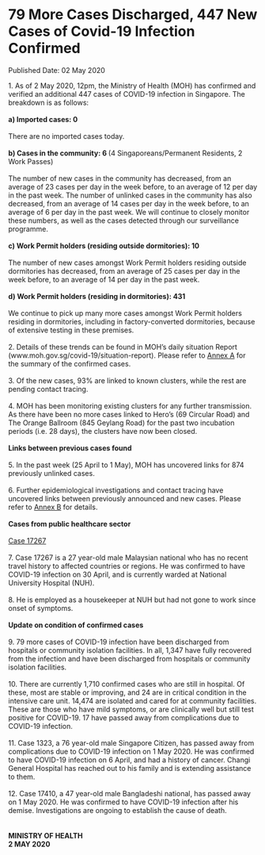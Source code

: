 <html>
    <meta http-equiv="Content-Type" content="text/html; charset=utf-8"/>
    <meta charset="utf-8"/>
    <title>79 More Cases Discharged, 447 New Cases of Covid-19 Infection Confirmed</title>
    <body><h1>79 More Cases Discharged, 447 New Cases of Covid-19 Infection Confirmed</h1>
    <p>Published Date: 02 May 2020</p> 1. As of 2 May 2020, 12pm, the Ministry of Health (MOH) has confirmed and verified an additional 447 cases of COVID-19 infection in Singapore. The breakdown is as follows: 
<br>
<br><strong>a) Imported cases: 0
</strong><br>
<br>There are no imported cases today. 
<br>
<br><strong>b) Cases in the community: 6 </strong>(4 Singaporeans/Permanent Residents, 2 Work Passes)
<br>
<br>The number of new cases in the community has decreased, from an average of 23 cases per day in the week before, to an average of 12 per day in the past week. The number of unlinked cases in the community has also decreased, from an average of 14 cases per day in the week before, to an average of 6 per day in the past week.&nbsp;We will continue to closely monitor these numbers, as well as the cases detected through our surveillance programme.
<br>
<br><strong>c) Work Permit holders (residing outside dormitories): 10
</strong><br>
<br>The number of new cases amongst Work Permit holders residing outside dormitories has decreased, from an average of 25 cases per day in the week before, to an average of 14 per day in the past week.&nbsp;
<br>
<br><strong>d) Work Permit holders (residing in dormitories): 431
</strong><br>
<br>We continue to pick up many more cases amongst Work Permit holders residing in dormitories, including in factory-converted dormitories, because of extensive testing in these premises. 
<br>
<br>2. Details of these trends can be found in MOH’s daily situation Report (www.moh.gov.sg/covid-19/situation-report). Please refer to <a title="Annex A" href="/docs/librariesprovider5/default-document-library/annex-a-(2-may).pdf?sfvrsn=fbea6b62_0">Annex A</a>&nbsp;for the summary of the confirmed cases. 
<br>
<br>3. Of the new cases, 93% are linked to known clusters, while the rest are pending contact tracing. 
<br>
<br>4. MOH has been monitoring existing clusters for any further transmission. As there have been no more cases linked to Hero’s (69 Circular Road) and The Orange Ballroom (845 Geylang Road) for the past two incubation periods (i.e. 28 days), the clusters have now been closed.
<br>
<strong><br>Links between previous cases found
</strong><br>
<br>5. In the past week (25 April to 1 May), MOH has uncovered links for 874 previously unlinked cases. 
<br>
<br>6. Further epidemiological investigations and contact tracing have uncovered links between previously announced and new cases. Please refer to <a title="Annex B" href="/docs/librariesprovider5/default-document-library/annex-b-(2-may).pdf?sfvrsn=c3f66f4f_0">Annex B</a>&nbsp;for details.
<br>
<br><strong>Cases from public healthcare sector
</strong><br>
<br><span style="text-decoration: underline;">Case 17267 
</span><br>
<br>7. Case 17267 is a 27 year-old male Malaysian national who has no recent travel history to affected countries or regions. He was confirmed to have COVID-19 infection on 30 April, and is currently warded at National University Hospital (NUH).
<br>
<br>8. He is employed as a housekeeper at NUH but had not gone to work since onset of symptoms. 
<br>
<br><strong>Update on condition of confirmed cases
</strong><br>
<br>9. 79 more cases of COVID-19 infection have been discharged from hospitals or community isolation facilities. In all, 1,347 have fully recovered from the infection and have been discharged from hospitals or community isolation facilities. 
<br>
<br>10. There are currently 1,710 confirmed cases who are still in hospital. Of these, most are stable or improving, and 24 are in critical condition in the intensive care unit. 14,474 are isolated and cared for at community facilities. These are those who have mild symptoms, or are clinically well but still test positive for COVID-19. 17 have passed away from complications due to COVID-19 infection. 
<br>
<br>11. Case 1323, a 76 year-old male Singapore Citizen, has passed away from complications due to COVID-19 infection on 1 May 2020. He was confirmed to have COVID-19 infection on 6 April, and had a history of cancer. Changi General Hospital has reached out to his family and is extending assistance to them.
<br>
<br>12. Case 17410, a 47 year-old male Bangladeshi national, has passed away on 1 May 2020. He was confirmed to have COVID-19 infection after his demise. Investigations are ongoing to establish the cause of death.
<br>
<br>
<br><strong>MINISTRY OF HEALTH
<br>2 MAY 2020
</strong><br></body>
</html>